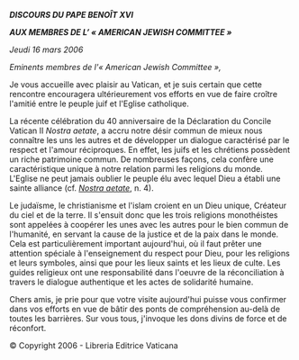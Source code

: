 ***DISCOURS DU PAPE BENOÎT XVI***

***AUX MEMBRES DE L’ « *AMERICAN JEWISH COMMITTEE* »***

*Jeudi 16 mars 2006*

*Eminents membres de l'« *American Jewish Committee* »,*

Je vous accueille avec plaisir au Vatican, et je suis certain que cette rencontre encouragera ultérieurement vos efforts en vue de faire croître l'amitié entre le peuple juif et l'Eglise catholique.

La récente célébration du 40 anniversaire de la Déclaration du Concile Vatican II *Nostra aetate*, a accru notre désir commun de mieux nous connaître les uns les autres et de développer un dialogue caractérisé par le respect et l'amour réciproques. En effet, les juifs et les chrétiens possèdent un riche patrimoine commun. De nombreuses façons, cela confère une caractéristique unique à notre relation parmi les religions du monde. L'Eglise ne peut jamais oublier le peuple élu avec lequel Dieu a établi une sainte alliance (cf. *[Nostra aetate](http://www.vatican.va/archive/hist_councils/ii_vatican_council/documents/vat-ii_decl_19651028_nostra-aetate_fr.html)*, n. 4).

Le judaïsme, le christianisme et l'islam croient en un Dieu unique, Créateur du ciel et de la terre. Il s'ensuit donc que les trois religions monothéistes sont appelées à coopérer les unes avec les autres pour le bien commun de l'humanité, en servant la cause de la justice et de la paix dans le monde. Cela est particulièrement important aujourd'hui, où il faut prêter une attention spéciale à l'enseignement du respect pour Dieu, pour les religions et leurs symboles, ainsi que pour les lieux saints et les lieux de culte. Les guides religieux ont une responsabilité dans l'oeuvre de la réconciliation à travers le dialogue authentique et les actes de solidarité humaine.

Chers amis, je prie pour que votre visite aujourd'hui puisse vous confirmer dans vos efforts en vue de bâtir des ponts de compréhension au-delà de toutes les barrières. Sur vous tous, j'invoque les dons divins de force et de réconfort.

© Copyright 2006 - Libreria Editrice Vaticana